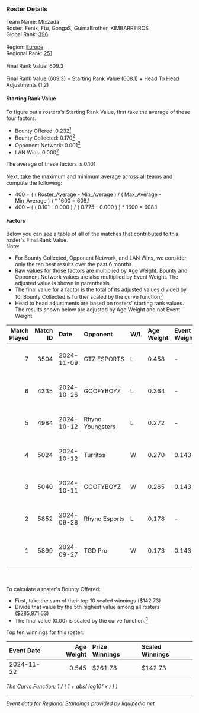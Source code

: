 ### Roster Details<br />
Team Name: Mixzada<br />
Roster: Fenix, Ftu, GongaS, GuimaBrother, KIMBARREiROS<br />
Global Rank: [396](../../standings_global_2025_02_28.md)<br />
<br />
Region: [Europe]( ../../standings_europe_2025_02_28.md)<br />
Regional Rank: [251]( ../../standings_europe_2025_02_28.md)<br />
<br />
Final Rank Value:  609.3<br />
<br />
Final Rank Value (609.3) = Starting Rank Value (608.1) + Head To Head Adjustments (1.2)<br />

#### Starting Rank Value<br />
To figure out a rosters's Starting Rank Value, first take the average of these four factors:<br />
- Bounty Offered: 0.232[<sup>1</sup>](#table2)
- Bounty Collected: 0.170[<sup>2</sup>](#table1)
- Opponent Network: 0.001[<sup>2</sup>](#table1)
- LAN Wins: 0.000[<sup>2</sup>](#table1)

The average of these factors is 0.101<br />
<br />
Next, take the maximum and minimum average across all teams and compute the following:<br />
- 400 + ( ( Roster_Average - Min_Average ) / ( Max_Average - Min_Average ) ) * 1600 = 608.1
- 400 + ( ( 0.101 - 0.000 ) / ( 0.775 - 0.000 ) ) * 1600 = 608.1


#### Factors<br />
Below you can see a table of all of the matches that contributed to this roster's Final Rank Value.<br />
Note:<br />

- For Bounty Collected, Opponent Network, and LAN Wins, we consider only the ten best results over the past 6 months.
- Raw values for those factors are multiplied by Age Weight. Bounty and Opponent Network values are also multiplied by Event Weight. The adjusted value is shown in parenthesis.
- The final value for a factor is the total of its adjusted values divided by 10. Bounty Collected is further scaled by the curve function[<sup>3</sup>](#curveFunction)
- Head to head adjustments are based on rosters' starting rank values. The results shown below are adjusted by Age Weight and not Event Weight
<span id="table1"></span><br />


| Match Played | Match ID | Date       | Opponent         | W/L | Age Weight | Event Weight | Bounty Collected | Opponent Network | LAN Wins  | H2H Adj. | Roster                                            |
| -: | -: | :- | :- | :- | :- | :- | :- | :- | :- | -: | :- |
|            7 |     3504 | 2024-11-09 | GTZ.ESPORTS      | L   | 0.458      | -            | -                | -                | -         |    -0.40 | Fenix, Ftu, GongaS, GuimaBrother, KIMBARREiROS    |
|            6 |     4335 | 2024-10-26 | GOOFYBOYZ        | L   | 0.364      | -            | -                | -                | -         |    -3.22 | Fenix, Ftu, GongaS, GuimaBrother, KIMBARREiROS    |
|            5 |     4984 | 2024-10-12 | Rhyno Youngsters | L   | 0.272      | -            | -                | -                | -         |    -2.37 | Fenix, Ftu, GongaS, GuimaBrother, KIMBARREiROS    |
|            4 |     5024 | 2024-10-12 | Turritos         | W   | 0.270      | 0.143        | 0.000 (0.000)    | 0.008 (0.000)    | 0 (0.000) |     1.98 | Fenix, Ftu, GongaS, GuimaBrother, KIMBARREiROS    |
|            3 |     5040 | 2024-10-11 | GOOFYBOYZ        | W   | 0.265      | 0.143        | 0.003 (0.000)    | 0.198 (0.008)    | 0 (0.000) |     6.08 | Fenix, Ftu, GongaS, GuimaBrother, KIMBARREiROS    |
|            2 |     5852 | 2024-09-28 | Rhyno Esports    | L   | 0.178      | -            | -                | -                | -         |    -2.12 | Fenix, Ftu, GuimaBrother, KIMBARREiROS, Virgolino |
|            1 |     5899 | 2024-09-27 | TGD Pro          | W   | 0.173      | 0.143        | 0.000 (0.000)    | 0.051 (0.001)    | 0 (0.000) |     1.28 | Fenix, Ftu, GuimaBrother, KIMBARREiROS, Virgolino |

<br />
<span id="table2"></span><br />
To calculate a roster's Bounty Offered:<br />

- First, take the sum of their top 10 scaled winnings ($142.73)
- Divide that value by the 5th highest value among all rosters ($285,971.63)
- The final value (0.00) is scaled by the curve function.[<sup>3</sup>](#curveFunction)

Top ten winnings for this roster:<br />

| Event Date | Age Weight | Prize Winnings | Scaled Winnings |
| :- | -: | :- | :- |
| 2024-11-22 |      0.545 | $261.78        | $142.73         |


<span id="curveFunction"></span>_The Curve Function: 1 / ( 1 + abs( log10( x ) ) )_<br />

---
_Event data for Regional Standings provided by liquipedia.net_<br />
